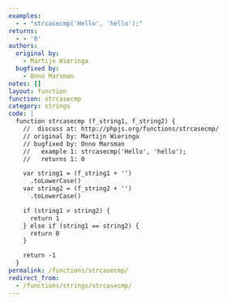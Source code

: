 ```yaml
---
examples:
  - - "strcasecmp('Hello', 'hello');"
returns:
  - - '0'
authors:
  original by:
    - Martijn Wieringa
  bugfixed by:
    - Onno Marsman
notes: []
layout: function
function: strcasecmp
category: strings
code: |
  function strcasecmp (f_string1, f_string2) {
    //  discuss at: http://phpjs.org/functions/strcasecmp/
    // original by: Martijn Wieringa
    // bugfixed by: Onno Marsman
    //   example 1: strcasecmp('Hello', 'hello');
    //   returns 1: 0

    var string1 = (f_string1 + '')
      .toLowerCase()
    var string2 = (f_string2 + '')
      .toLowerCase()

    if (string1 > string2) {
      return 1
    } else if (string1 == string2) {
      return 0
    }

    return -1
  }
permalink: /functions/strcasecmp/
redirect_from:
  - /functions/strings/strcasecmp/
---
```


<!-- WARNING! This file is auto generated by `npm run web:inject`, do not edit by hand -->
